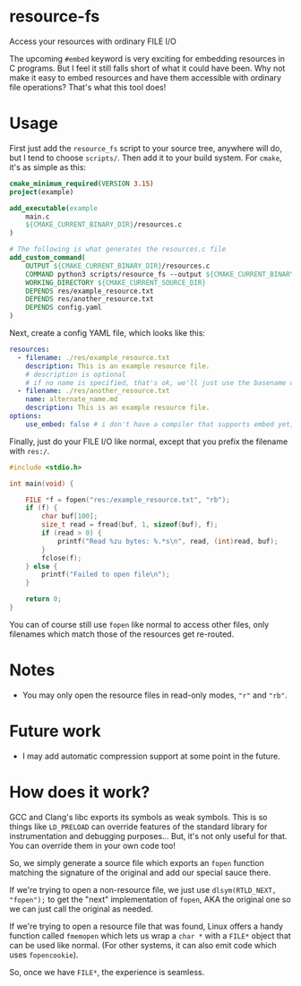 # resource-fs
Access your resources with ordinary FILE I/O

The upcoming `#embed` keyword is very exciting for embedding resources in C programs. But I feel it still falls short of what it could have been. Why not make it easy to embed resources and have them accessible with ordinary file operations? That's what this tool does!

# Usage

First just add the `resource_fs` script to your source tree, anywhere will do, but I tend to choose `scripts/`. Then add it to your build system. For `cmake`, it's as simple as this:

```cmake
cmake_minimum_required(VERSION 3.15)
project(example)

add_executable(example
    main.c
    ${CMAKE_CURRENT_BINARY_DIR}/resources.c
)

# The following is what generates the resources.c file
add_custom_command(
    OUTPUT ${CMAKE_CURRENT_BINARY_DIR}/resources.c
    COMMAND python3 scripts/resource_fs --output ${CMAKE_CURRENT_BINARY_DIR}/resources.c
    WORKING_DIRECTORY ${CMAKE_CURRENT_SOURCE_DIR}
    DEPENDS res/example_resource.txt
    DEPENDS res/another_resource.txt
    DEPENDS config.yaml
)
```

Next, create a config YAML file, which looks like this:

```yaml
resources:
  - filename: ./res/example_resource.txt
    description: This is an example resource file.
    # description is optional
    # if no name is specified, that's ok, we'll just use the basename of the filename
  - filename: ./res/another_resource.txt
    name: alternate_name.md
    description: This is an example resource file.
options:
    use_embed: false # i don't have a compiler that supports embed yet, but it *should* work
```

Finally, just do your FILE I/O like normal, except that you prefix the filename with `res:/`.

```c
#include <stdio.h>

int main(void) {

	FILE *f = fopen("res:/example_resource.txt", "rb");
	if (f) {
		char buf[100];
		size_t read = fread(buf, 1, sizeof(buf), f);
		if (read > 0) {
			printf("Read %zu bytes: %.*s\n", read, (int)read, buf);
		}
		fclose(f);
	} else {
		printf("Failed to open file\n");
	}

	return 0;
}
```

You can of course still use `fopen` like normal to access other files, only
filenames which match those of the resources get re-routed.

# Notes

* You may only open the resource files in read-only modes, `"r"` and `"rb"`.

# Future work

* I may add automatic compression support at some point in the future.

# How does it work?

GCC and Clang's libc exports its symbols as weak symbols. This is so things like `LD_PRELOAD`
can override features of the standard library for instrumentation and debugging purposes...
But, it's not only useful for that. You can override them in your own code too!

So, we simply generate a source file which exports an `fopen` function matching the signature
of the original and add our special sauce there.

If we're trying to open a non-resource file, we just use `dlsym(RTLD_NEXT, "fopen");`
to get the "next" implementation of `fopen`, AKA the original one so we can just call the original as needed.

If we're trying to open a resource file that was found, Linux offers a handy function called
`fmemopen` which lets us wrap a `char *` with a `FILE*` object that can be used like normal.
(For other systems, it can also emit code which uses `fopencookie`).

So, once we have `FILE*`, the experience is seamless.
